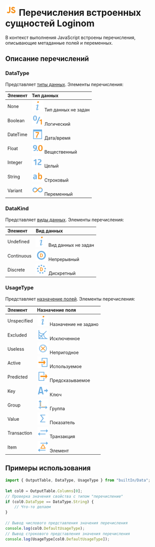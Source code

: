 # ![](../../../media/app/icons/component-18/component-default-55.svg) Перечисления встроенных сущностей Loginom

В контекст выполнения JavaScript встроены перечисления, описывающие метаданные полей и переменных.

## Описание перечислений

### DataType

Представляет [типы данных](../../../data/datatype.md). Элементы перечисления:

| Элемент   |  Тип данных |
| :-------- | :------ |
| None      | ![](../../../images/icons/usage-types/unspecified_default.svg) Тип данных не задан |
| Boolean   | ![](../../../images/icons/datatype_18/datatype_default-04.svg) Логический |
| DateTime  | ![](../../../images/icons/datatype_18/datatype_default-05.svg) Дата/время |
| Float     | ![](../../../images/icons/datatype_18/datatype_default-03.svg) Вещественный |
| Integer   | ![](../../../images/icons/datatype_18/datatype_default-02.svg) Целый |
| String    | ![](../../../images/icons/datatype_18/datatype_default-01.svg) Строковый |
| Variant   | ![](../../../images/icons/datatype_18/datatype_default-06.svg) Переменный |

### DataKind

Представляет [виды данных](../../../data/datakind.md). Элементы перечисления:

| Элемент   | Вид данных |
| :-------- | :------ |
| Undefined  | ![](../../../images/icons/usage-types/unspecified_default.svg) Вид данных не задан |
| Continuous | ![](../../../images/icons/datatype_18/datatype_default-08.svg) Непрерывный |
| Discrete   | ![](../../../images/icons/datatype_18/datatype_default-09.svg) Дискретный |

### UsageType

Представляет [назначение полей](../../../data/datasetfieldoptions.md). Элементы перечисления:

| Элемент   | Назначение поля |
| :-------- | :------ |
| Unspecified | ![](../../../images/icons/usage-types/unspecified_default.svg) Назначение не задано |
| Excluded    | ![](../../../images/icons/usage-types/unused_default.svg) Исключенное |
| Useless     | ![](../../../images/icons/usage-types/useless_default.svg) Непригодное |
| Active      | ![](../../../images/icons/usage-types/active_default.svg) Используемое |
| Predicted   | ![](../../../images/icons/usage-types/predicted_default.svg) Предсказываемое |
| Key         | ![](../../../images/icons/usage-types/source_default.svg) Ключ |
| Group       | ![](../../../images/icons/usage-types/group_default.svg) Группа |
| Value       | ![](../../../images/icons/usage-types/value_default.svg) Показатель |
| Transaction | ![](../../../images/icons/usage-types/transaction_default.svg) Транзакция |
| Item        | ![](../../../images/icons/usage-types/item_default.svg) Элемент |

## Примеры использования

```javascript
import { OutputTable, DataType, UsageType } from "builtIn/Data";

let col0 = OutputTable.Columns[0];
// Проверка значения свойства с типом "перечисление"
if (col0.DataType == DataType.String) {
    // Что-то делаем
}

// Вывод числового представления значения перечисления
console.log(col0.DefaultUsageType);
// Вывод строкового представления значения перечисления
console.log(UsageType[col0.DefaultUsageType]);
```